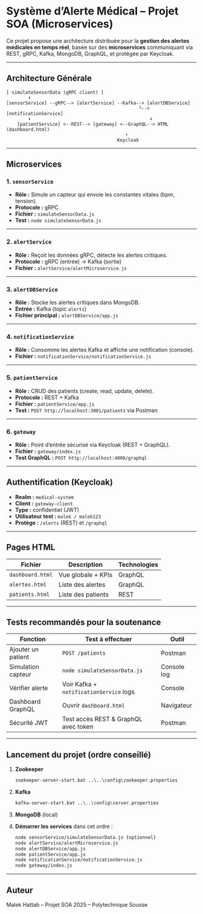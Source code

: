 #  Système d’Alerte Médical – Projet SOA (Microservices)

Ce projet propose une architecture distribuée pour la **gestion des alertes médicales en temps réel**, basée sur des **microservices** communiquant via REST, gRPC, Kafka, MongoDB, GraphQL, et protégée par Keycloak.

---

##  Architecture Générale

```
[ simulateSensorData (gRPC client) ]
        ⬇
[sensorService] --gRPC--> [alertService] --Kafka--> [alertDBService]
                                                 └--> [notificationService]
        ⬇                                            ⬇
    [patientService] <--REST--> [gateway] <--GraphQL--> HTML (dashboard.html)
                                            ↑
                                         Keycloak
```

---

##  Microservices

### 1. `sensorService`
- **Rôle :** Simule un capteur qui envoie les constantes vitales (bpm, tension).
- **Protocole :** gRPC
- **Fichier :** `simulateSensorData.js`
- **Test :** `node simulateSensorData.js`

---

### 2. `alertService`
- **Rôle :** Reçoit les données gRPC, détecte les alertes critiques.
- **Protocole :** gRPC (entrée) → Kafka (sortie)
- **Fichier :** `alertService/alertMicroservice.js`

---

### 3. `alertDBService`
- **Rôle :** Stocke les alertes critiques dans MongoDB.
- **Entrée :** Kafka (topic `alerts`)
- **Fichier principal :** `alertDBService/app.js`

---

### 4. `notificationService`
- **Rôle :** Consomme les alertes Kafka et affiche une notification (console).
- **Fichier :** `notificationService/notificationService.js`

---

### 5. `patientService`
- **Rôle :** CRUD des patients (create, read, update, delete).
- **Protocole :** REST + Kafka
- **Fichier :** `patientService/app.js`
- **Test :** `POST http://localhost:3001/patients` via Postman

---

### 6. `gateway`
- **Rôle :** Point d’entrée sécurisé via Keycloak (REST + GraphQL).
- **Fichier :** `gateway/index.js`
- **Test GraphQL :** `POST http://localhost:4000/graphql`

---

##  Authentification (Keycloak)

- **Realm :** `medical-system`
- **Client :** `gateway-client`
- **Type :** confidentiel (JWT)
- **Utilisateur test :** `malek / malek123`
- **Protège :** `/alerts` (REST) et `/graphql`

---

##  Pages HTML

| Fichier         | Description                       | Technologies |
|----------------|-----------------------------------|--------------|
| `dashboard.html` | Vue globale + KPIs | GraphQL      |
| `alertes.html`   | Liste des alertes | GraphQL      |
| `patients.html`  | Liste des patients | REST         |

---

##  Tests recommandés pour la soutenance

| Fonction         | Test à effectuer                           | Outil        |
|------------------|--------------------------------------------|--------------|
| Ajouter un patient  | `POST /patients`                          | Postman      |
| Simulation capteur  | `node simulateSensorData.js`              | Console log  |
| Vérifier alerte     | Voir Kafka + `notificationService` logs  | Console      |
| Dashboard GraphQL   | Ouvrir `dashboard.html`                   | Navigateur   |
| Sécurité JWT        | Test accès REST & GraphQL avec token      | Postman      |

---

##  Lancement du projet (ordre conseillé)

1. **Zookeeper**
   ```bash
   zookeeper-server-start.bat ..\..\config\zookeeper.properties
   ```

2. **Kafka**
   ```bash
   kafka-server-start.bat ..\..\config\server.properties
   ```

3. **MongoDB** (local)

4. **Démarrer les services** dans cet ordre :
   ```bash
   node sensorService/simulateSensorData.js (optionnel)
   node alertService/alertMicroservice.js
   node alertDBService/app.js
   node patientService/app.js
   node notificationService/notificationService.js
   node gateway/index.js
   ```

---

##  Auteur
Malek Hattab – Projet SOA 2025 – Polytechnique Sousse
